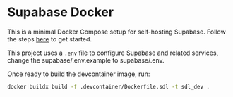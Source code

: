 # Supabase Docker

This is a minimal Docker Compose setup for self-hosting Supabase. Follow the steps [here](https://supabase.com/docs/guides/hosting/docker) to get started.

This project uses a `.env` file to configure Supabase and related services, change the supabase/.env.example to supabase/.env.

Once ready to build the devcontainer image, run:
```bash
docker buildx build -f .devcontainer/Dockerfile.sdl -t sdl_dev .